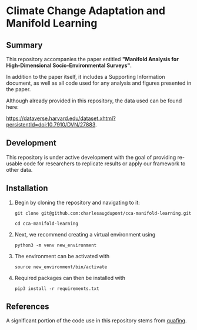# Climate Change Adaptation and Manifold Learning

## Summary

This repository accompanies the paper entitled **"Manifold Analysis for High-Dimensional Socio-Environmental Surveys"**.

In addition to the paper itself, it includes a Supporting Information document, as well as all code used for any analysis and figures presented in the paper.

Although already provided in this repository, the data used can be found here:

https://dataverse.harvard.edu/dataset.xhtml?persistentId=doi:10.7910/DVN/27883.

## Development

This repository is under active development with the goal of providing re-usable code for researchers to replicate results or apply our framework to other data.

## Installation

1) Begin by cloning the repository and navigating to it:

    `git clone git@github.com:charlesaugdupont/cca-manifold-learning.git`

    `cd cca-manifold-learning`

2) Next, we recommend creating a virtual environment using

    `python3 -m venv new_environment`

3) The environment can be activated with

    `source new_environment/bin/activate`

4) Required packages can then be installed with

    `pip3 install -r requirements.txt`
    
## References
A significant portion of the code use in this repository stems from [quafing](https://zenodo.org/record/7847645#.ZEDv7exBzDI).
